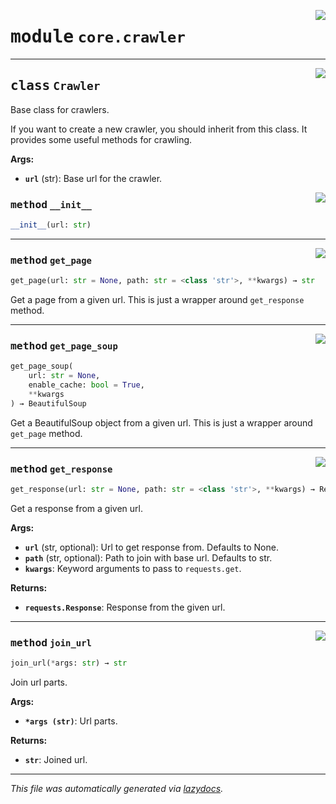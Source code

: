 <!-- markdownlint-disable -->

<a href="https://github.com/gabrielguarisa/brdata/blob/main/brdata/core/crawler.py#L0"><img align="right" style="float:right;" src="https://img.shields.io/badge/-source-cccccc?style=flat-square"></a>

# <kbd>module</kbd> `core.crawler`






---

<a href="https://github.com/gabrielguarisa/brdata/blob/main/brdata/core/crawler.py#L12"><img align="right" style="float:right;" src="https://img.shields.io/badge/-source-cccccc?style=flat-square"></a>

## <kbd>class</kbd> `Crawler`
Base class for crawlers. 

If you want to create a new crawler, you should inherit from this class. It provides some useful methods for crawling. 



**Args:**
 
 - <b>`url`</b> (str):  Base url for the crawler. 

<a href="https://github.com/gabrielguarisa/brdata/blob/main/brdata/core/crawler.py#L21"><img align="right" style="float:right;" src="https://img.shields.io/badge/-source-cccccc?style=flat-square"></a>

### <kbd>method</kbd> `__init__`

```python
__init__(url: str)
```








---

<a href="https://github.com/gabrielguarisa/brdata/blob/main/brdata/core/crawler.py#L57"><img align="right" style="float:right;" src="https://img.shields.io/badge/-source-cccccc?style=flat-square"></a>

### <kbd>method</kbd> `get_page`

```python
get_page(url: str = None, path: str = <class 'str'>, **kwargs) → str
```

Get a page from a given url. This is just a wrapper around `get_response` method. 

---

<a href="https://github.com/gabrielguarisa/brdata/blob/main/brdata/core/crawler.py#L61"><img align="right" style="float:right;" src="https://img.shields.io/badge/-source-cccccc?style=flat-square"></a>

### <kbd>method</kbd> `get_page_soup`

```python
get_page_soup(
    url: str = None,
    enable_cache: bool = True,
    **kwargs
) → BeautifulSoup
```

Get a BeautifulSoup object from a given url. This is just a wrapper around `get_page` method. 

---

<a href="https://github.com/gabrielguarisa/brdata/blob/main/brdata/core/crawler.py#L37"><img align="right" style="float:right;" src="https://img.shields.io/badge/-source-cccccc?style=flat-square"></a>

### <kbd>method</kbd> `get_response`

```python
get_response(url: str = None, path: str = <class 'str'>, **kwargs) → Response
```

Get a response from a given url. 



**Args:**
 
 - <b>`url`</b> (str, optional):  Url to get response from. Defaults to None. 
 - <b>`path`</b> (str, optional):  Path to join with base url. Defaults to str. 
 - <b>`kwargs`</b>:  Keyword arguments to pass to `requests.get`. 



**Returns:**
 
 - <b>`requests.Response`</b>:  Response from the given url. 

---

<a href="https://github.com/gabrielguarisa/brdata/blob/main/brdata/core/crawler.py#L24"><img align="right" style="float:right;" src="https://img.shields.io/badge/-source-cccccc?style=flat-square"></a>

### <kbd>method</kbd> `join_url`

```python
join_url(*args: str) → str
```

Join url parts. 



**Args:**
 
 - <b>`*args (str)`</b>:  Url parts. 



**Returns:**
 
 - <b>`str`</b>:  Joined url. 




---

_This file was automatically generated via [lazydocs](https://github.com/ml-tooling/lazydocs)._
